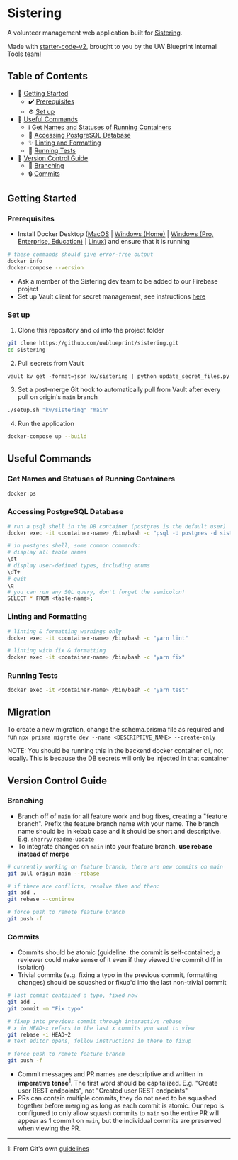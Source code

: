 # Sistering

A volunteer management web application built for [Sistering](https://sistering.org/).

Made with [starter-code-v2](https://github.com/uwblueprint/starter-code-v2), brought to you by the UW Blueprint Internal Tools team!


## Table of Contents
* 👷 [Getting Started](#getting-started)
  * ✔️ [Prerequisites](#prerequisites)
  * ⚙️ [Set up](#set-up)
* 🧰 [Useful Commands](#useful-commands)
  * ℹ️ [Get Names and Statuses of Running Containers](#get-names-and-statuses-of-running-containers)
  * 💽 [Accessing PostgreSQL Database](#accessing-postgresql-database)
  * ✨ [Linting and Formatting](#linting-and-formatting)
  * 🧪 [Running Tests](#running-tests)
* 🌳 [Version Control Guide](#version-control-guide)
  * 🌿 [Branching](#branching)
  * 🔒 [Commits](#commits)


## Getting Started

### Prerequisites

* Install Docker Desktop ([MacOS](https://docs.docker.com/docker-for-mac/install/) | [Windows (Home)](https://docs.docker.com/docker-for-windows/install-windows-home/) | [Windows (Pro, Enterprise, Education)](https://docs.docker.com/docker-for-windows/install/) | [Linux](https://docs.docker.com/engine/install/#server)) and ensure that it is running
```bash
# these commands should give error-free output
docker info
docker-compose --version
```
* Ask a member of the Sistering dev team to be added to our Firebase project
* Set up Vault client for secret management, see instructions [here](https://www.notion.so/uwblueprintexecs/Secret-Management-2d5b59ef0987415e93ec951ce05bf03e)


### Set up

1. Clone this repository and `cd` into the project folder
```bash
git clone https://github.com/uwblueprint/sistering.git
cd sistering
```
2. Pull secrets from Vault
```
vault kv get -format=json kv/sistering | python update_secret_files.py
```
3. Set a post-merge Git hook to automatically pull from Vault after every pull on origin's `main` branch
```bash
./setup.sh "kv/sistering" "main"
```
4. Run the application
```bash
docker-compose up --build
```


## Useful Commands

### Get Names and Statuses of Running Containers
```bash
docker ps
```

### Accessing PostgreSQL Database

```bash
# run a psql shell in the DB container (postgres is the default user)
docker exec -it <container-name> /bin/bash -c "psql -U postgres -d sistering"

# in postgres shell, some common commands:
# display all table names
\dt
# display user-defined types, including enums
\dT+
# quit
\q
# you can run any SQL query, don't forget the semicolon!
SELECT * FROM <table-name>;
```

### Linting and Formatting
```bash
# linting & formatting warnings only
docker exec -it <container-name> /bin/bash -c "yarn lint"

# linting with fix & formatting
docker exec -it <container-name> /bin/bash -c "yarn fix"
```

### Running Tests
```bash
docker exec -it <container-name> /bin/bash -c "yarn test"
```

## Migration

To create a new migration, change the schema.prisma file as required
and run `npx prisma migrate dev --name <DESCRIPTIVE_NAME> --create-only`

NOTE: You should be running this in the backend docker container cli, not locally. This is because the DB secrets will only be injected in that container

## Version Control Guide

### Branching
* Branch off of `main` for all feature work and bug fixes, creating a "feature branch". Prefix the feature branch name with your name. The branch name should be in kebab case and it should be short and descriptive. E.g. `sherry/readme-update`
* To integrate changes on `main` into your feature branch, **use rebase instead of merge**

```bash
# currently working on feature branch, there are new commits on main
git pull origin main --rebase

# if there are conflicts, resolve them and then:
git add .
git rebase --continue

# force push to remote feature branch
git push -f
```

### Commits
* Commits should be atomic (guideline: the commit is self-contained; a reviewer could make sense of it even if they viewed the commit diff in isolation)
* Trivial commits (e.g. fixing a typo in the previous commit, formatting changes) should be squashed or fixup'd into the last non-trivial commit

```bash
# last commit contained a typo, fixed now
git add .
git commit -m "Fix typo"

# fixup into previous commit through interactive rebase
# x in HEAD~x refers to the last x commits you want to view
git rebase -i HEAD~2
# text editor opens, follow instructions in there to fixup

# force push to remote feature branch
git push -f
```

* Commit messages and PR names are descriptive and written in **imperative tense**<sup>1</sup>. The first word should be capitalized. E.g. "Create user REST endpoints", not "Created user REST endpoints"
* PRs can contain multiple commits, they do not need to be squashed together before merging as long as each commit is atomic. Our repo is configured to only allow squash commits to `main` so the entire PR will appear as 1 commit on `main`, but the individual commits are preserved when viewing the PR.

---

1: From Git's own [guidelines](https://github.com/git/git/blob/311531c9de557d25ac087c1637818bd2aad6eb3a/Documentation/SubmittingPatches#L139-L145)

